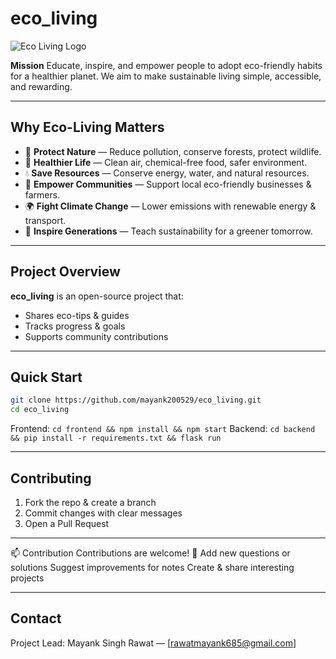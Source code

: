 # eco\_living

![Eco Living Logo](assets/logo.png)

**Mission**
Educate, inspire, and empower people to adopt eco-friendly habits for a healthier planet. We aim to make sustainable living simple, accessible, and rewarding.

---

## Why Eco-Living Matters

* 🌿 **Protect Nature** — Reduce pollution, conserve forests, protect wildlife.
* 🍎 **Healthier Life** — Clean air, chemical-free food, safer environment.
* 💧 **Save Resources** — Conserve energy, water, and natural resources.
* 🤝 **Empower Communities** — Support local eco-friendly businesses & farmers.
* 🌍 **Fight Climate Change** — Lower emissions with renewable energy & transport.
* 🌱 **Inspire Generations** — Teach sustainability for a greener tomorrow.

---

## Project Overview

**eco\_living** is an open-source project that:

* Shares eco-tips & guides
* Tracks progress & goals
* Supports community contributions

---

## Quick Start

```bash
git clone https://github.com/mayank200529/eco_living.git
cd eco_living
```

Frontend: `cd frontend && npm install && npm start`
Backend: `cd backend && pip install -r requirements.txt && flask run`

---

## Contributing

1. Fork the repo & create a branch
2. Commit changes with clear messages
3. Open a Pull Request
 
---

📫 Contribution
Contributions are welcome! 🎉
Add new questions or solutions
Suggest improvements for notes
Create & share interesting projects

---

## Contact

Project Lead: Mayank Singh Rawat — \[rawatmayank685@gmail.com]
